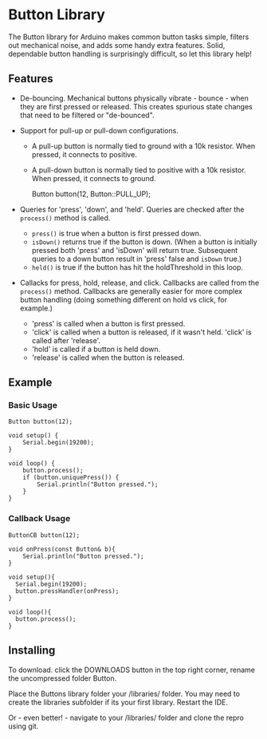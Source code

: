# Button Library

The Button library for Arduino makes common button tasks simple, filters
out mechanical noise, and adds some handy extra features. Solid, dependable
button handling is surprisingly difficult, so let this library help!

## Features

* De-bouncing. Mechanical buttons physically vibrate - bounce - when
  they are first pressed or released. This creates spurious state changes
  that need to be filtered or "de-bounced".
* Support for pull-up or pull-down configurations. 
  * A pull-up button is normally tied to ground with a 10k resistor. When
    pressed, it connects to positive.
  * A pull-down button is normally tied to positive with a 10k resistor.
    When pressed, it connects to ground.
	
	Button button(12, Button::PULL_UP);

* Queries for 'press', 'down', and 'held'. Queries are checked after the `process()`
  method is called.

	* `press()` is true when a button is first pressed down.
	* `isDown()` returns true if the button is down. (When a button is initially
	   pressed both 'press' and 'isDown' will return true. Subsequent queries
	   to a down button result in 'press' false and `isDown` true.)
	* `held()` is true if the button has hit the holdThreshold in this loop.

* Callacks for press, hold, release, and click. Callbacks are called 
  from the `process()` method. Callbacks are generally easier for more
  complex button handling (doing something different on hold vs click, for
  example.)

	* 'press' is called when a button is first pressed.
	* 'click' is called when a button is released, if it wasn't held. 'click'
	  is called after 'release'.
	* 'hold' is called if a button is held down.
	* 'release' is called when the button is released.

## Example

### Basic Usage

	Button button(12);

	void setup() {
		Serial.begin(19200);
	}

	void loop() {
		button.process();
		if (button.uniquePress()) {
			Serial.println("Button pressed.");
		}
	}

### Callback Usage

	ButtonCB button(12);

	void onPress(const Button& b){
		Serial.println("Button pressed.");
	}

	void setup(){
	  Serial.begin(19200);
	  button.pressHandler(onPress);
	}

	void loop(){
	  button.process();
	}

## Installing

To download. click the DOWNLOADS button in the top right corner, rename the uncompressed folder Button.

Place the Buttons library folder your <arduinosketchfolder>/libraries/ folder. You may need to create the 
libraries subfolder if its your first library. Restart the IDE.

Or - even better! - navigate to your <arduinosketchfolder>/libraries/ folder and clone the repro using git.



